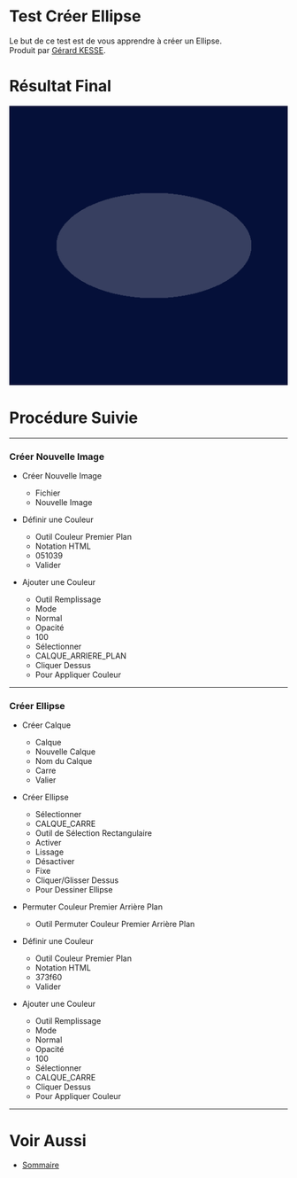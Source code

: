 # Test Créer Ellipse 

Le but de ce test est de vous apprendre à créer un Ellipse.  
Produit par 
[Gérard KESSE](https://github.com/gkesse/ "https://github.com/gkesse").

# Résultat Final

![Logo.png](https://raw.githubusercontent.com/gkesse/ReadyGimp/master/Forme_Geometrique/Ellipse.png)

# Procédure Suivie
---
### Créer Nouvelle Image

* Créer Nouvelle Image
    * Fichier
    * Nouvelle Image

* Définir une Couleur
    * Outil Couleur Premier Plan
    * Notation HTML
    * 051039
    * Valider

* Ajouter une Couleur
    * Outil Remplissage
    * Mode
    * Normal
    * Opacité
    * 100
    * Sélectionner
    * CALQUE_ARRIERE_PLAN
    * Cliquer Dessus
    * Pour Appliquer Couleur
---
### Créer Ellipse

* Créer Calque
    * Calque
    * Nouvelle Calque
    * Nom du Calque
    * Carre
    * Valier

* Créer Ellipse
    * Sélectionner
    * CALQUE_CARRE
    * Outil de Sélection Rectangulaire
    * Activer
    * Lissage
    * Désactiver
    * Fixe
    * Cliquer/Glisser Dessus
    * Pour Dessiner Ellipse

* Permuter Couleur Premier Arrière Plan
    * Outil Permuter Couleur Premier Arrière Plan

* Définir une Couleur
    * Outil Couleur Premier Plan
    * Notation HTML
    * 373f60
    * Valider

* Ajouter une Couleur
    * Outil Remplissage
    * Mode
    * Normal
    * Opacité
    * 100
    * Sélectionner
    * CALQUE_CARRE
    * Cliquer Dessus
    * Pour Appliquer Couleur
---
# Voir Aussi

* [Sommaire](https://github.com/gkesse/ReadyGimp/ "Sommaire")

